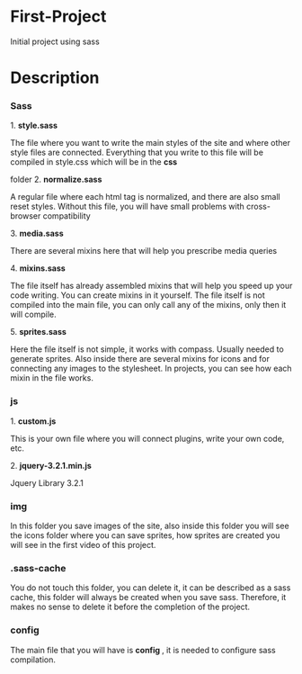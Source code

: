 # First-Project
Initial project using sass
# Description
<h3> Sass </h3>
1. <strong> style.sass </strong>
<p> The file where you want to write the main styles of the site and where other style files are connected. Everything that you write to this file will be compiled in style.css which will be in the <strong>css</strong> </p> folder
2. <strong> normalize.sass </strong>
<p> A regular file where each html tag is normalized, and there are also small reset styles. Without this file, you will have small problems with cross-browser compatibility </p>
3. <strong> media.sass </strong>
<p> There are several mixins here that will help you prescribe media queries </p>
4. <strong> mixins.sass </strong>
<p> The file itself has already assembled mixins that will help you speed up your code writing. You can create mixins in it yourself. The file itself is not compiled into the main file, you can only call any of the mixins, only then it will compile. </p>
5. <strong> sprites.sass </strong>
<p> Here the file itself is not simple, it works with compass. Usually needed to generate sprites. Also inside there are several mixins for icons and for connecting any images to the stylesheet. In projects, you can see how each mixin in the file works. </p>
<h3> js </h3>
1. <strong> custom.js </strong>
<p> This is your own file where you will connect plugins, write your own code, etc. </p>
2. <strong> jquery-3.2.1.min.js </strong>
<p> Jquery Library 3.2.1 </p>
<h3> img </h3>
In this folder you save images of the site, also inside this folder you will see the icons folder where you can save sprites, how sprites are created you will see in the first video of this project.
<h3> .sass-cache </h3>
You do not touch this folder, you can delete it, it can be described as a sass cache, this folder will always be created when you save sass. Therefore, it makes no sense to delete it before the completion of the project.
<h3> config </h3>
The main file that you will have is <strong> config </strong>, it is needed to configure sass compilation.
